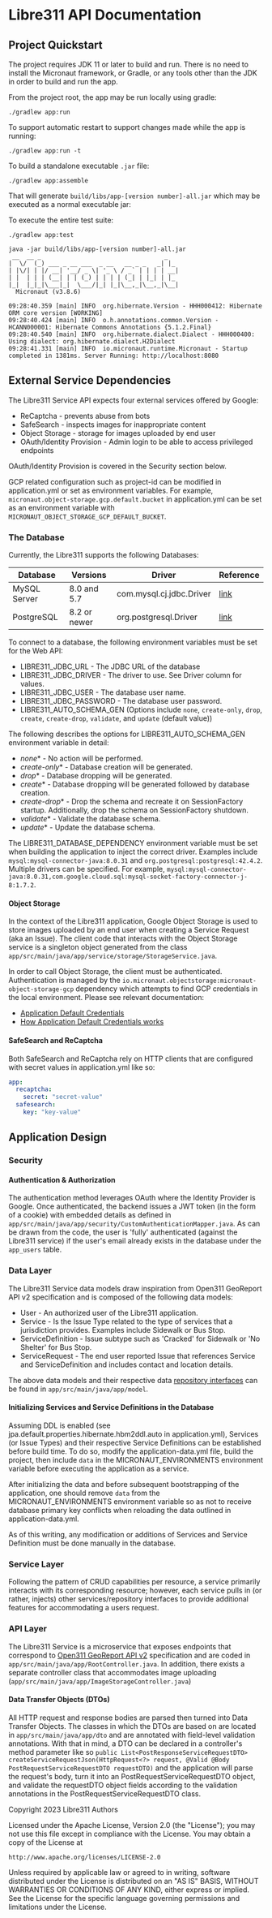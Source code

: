 # Libre311 API Documentation

## Project Quickstart
The project requires JDK 11 or later to build and run. There is no need to
install the Micronaut framework, or Gradle, or any tools other than the JDK in order to
build and run the app.

From the project root, the app may be run locally using gradle:

    ./gradlew app:run

To support automatic restart to support changes made while the app is running:

    ./gradlew app:run -t

To build a standalone executable `.jar` file:

    ./gradlew app:assemble

That will generate `build/libs/app-[version number]-all.jar` which may be executed as a normal executable jar:

To execute the entire test suite:

    ./gradlew app:test

```
java -jar build/libs/app-[version number]-all.jar
 __  __ _                                  _   
|  \/  (_) ___ _ __ ___  _ __   __ _ _   _| |_ 
| |\/| | |/ __| '__/ _ \| '_ \ / _` | | | | __|
| |  | | | (__| | | (_) | | | | (_| | |_| | |_ 
|_|  |_|_|\___|_|  \___/|_| |_|\__,_|\__,_|\__|
  Micronaut (v3.8.6)

09:28:40.359 [main] INFO  org.hibernate.Version - HHH000412: Hibernate ORM core version [WORKING]
09:28:40.424 [main] INFO  o.h.annotations.common.Version - HCANN000001: Hibernate Commons Annotations {5.1.2.Final}
09:28:40.540 [main] INFO  org.hibernate.dialect.Dialect - HHH000400: Using dialect: org.hibernate.dialect.H2Dialect
09:28:41.331 [main] INFO  io.micronaut.runtime.Micronaut - Startup completed in 1381ms. Server Running: http://localhost:8080

```

## External Service Dependencies
The Libre311 Service API expects four external services offered by Google:

* ReCaptcha - prevents abuse from bots
* SafeSearch - inspects images for inappropriate content
* Object Storage - storage for images uploaded by end user
* OAuth/Identity Provision - Admin login to be able to access privileged endpoints

OAuth/Identity Provision is covered in the Security section below.

GCP related configuration such as project-id can be modified in application.yml or set as environment variables.
For example, `micronaut.object-storage.gcp.default.bucket` in application.yml can be set as an environment variable
with `MICRONAUT_OBJECT_STORAGE_GCP_DEFAULT_BUCKET`.

### The Database

Currently, the Libre311 supports the following Databases:

| Database     | Versions     | Driver                   | Reference                                                                                                                 |
|--------------|--------------|--------------------------|---------------------------------------------------------------------------------------------------------------------------|
| MySQL Server | 8.0 and 5.7  | com.mysql.cj.jdbc.Driver | [link](https://dev.mysql.com/doc/connector-j/8.0/en/connector-j-versions.html)                                            |
| PostgreSQL   | 8.2 or newer | org.postgresql.Driver    | [link](https://jdbc.postgresql.org/documentation/#:~:text=The%20current%20version%20of%20the,(JDBC%204.2)%20and%20above.) |

To connect to a database, the following environment variables must be set for the Web API:

* LIBRE311_JDBC_URL - The JDBC URL of the database
* LIBRE311_JDBC_DRIVER - The driver to use. See Driver column for values.
* LIBRE311_JDBC_USER - The database user name.
* LIBRE311_JDBC_PASSWORD - The database user password.
* LIBRE311_AUTO_SCHEMA_GEN (Options include `none`, `create-only`, `drop`, `create`, `create-drop`, `validate`, and `update` (default value))

The following describes the options for LIBRE311_AUTO_SCHEMA_GEN environment variable in detail:

* *none** - No action will be performed.
* *create-only** - Database creation will be generated.
* *drop** - Database dropping will be generated.
* *create** - Database dropping will be generated followed by database creation.
* *create-drop** - Drop the schema and recreate it on SessionFactory startup. Additionally, drop the schema on SessionFactory shutdown.
* *validate** - Validate the database schema.
* *update** - Update the database schema.

The LIBRE311_DATABASE_DEPENDENCY environment variable must be set when building the application to inject the correct driver.
Examples include `mysql:mysql-connector-java:8.0.31` and `org.postgresql:postgresql:42.4.2`.
Multiple drivers can be specified.
For example, `mysql:mysql-connector-java:8.0.31,com.google.cloud.sql:mysql-socket-factory-connector-j-8:1.7.2`.

#### Object Storage
In the context of the Libre311 application, Google Object Storage is used to store images uploaded by an end user when 
creating a Service Request (aka an Issue).
The client code that interacts with the Object Storage service is a singleton object generated from the class
`app/src/main/java/app/service/storage/StorageService.java`.

In order to call Object Storage, the client must be authenticated. Authentication is managed by the
`io.micronaut.objectstorage:micronaut-object-storage-gcp` dependency which attempts to find GCP credentials in the local
environment.  Please see relevant documentation:

* [Application Default Credentials](https://cloud.google.com/docs/authentication/#adc)
* [How Application Default Credentials works](https://cloud.google.com/docs/authentication/application-default-credentials)

#### SafeSearch and ReCaptcha
Both SafeSearch and ReCaptcha rely on HTTP clients that are configured with secret values in application.yml like so:
```yaml
app:
  recaptcha:
    secret: "secret-value"
  safesearch:
    key: "key-value"
```

## Application Design

### Security

#### Authentication & Authorization
The authentication method leverages OAuth where the Identity Provider is Google. Once authenticated, the
backend issues a JWT token (in the form of a cookie) with embedded details as defined in
`app/src/main/java/app/security/CustomAuthenticationMapper.java`.
As can be drawn from the code, the user is 'fully' authenticated (against the Libre311 service) if the user's email already
exists in the database under the `app_users` table.

### Data Layer
The Libre311 Service data models draw inspiration from Open311 GeoReport API v2 specification and is composed of the 
following data models:

* User - An authorized user of the Libre311 application.
* Service - Is the Issue Type related to the type of services that a jurisdiction provides. Examples include Sidewalk or Bus Stop. 
* ServiceDefinition - Issue subtype such as 'Cracked' for Sidewalk or 'No Shelter' for Bus Stop.
* ServiceRequest - The end user reported Issue that references Service and ServiceDefinition and includes contact and 
location details. 

The above data models and their respective data
[repository interfaces](https://micronaut-projects.github.io/micronaut-data/latest/guide/#repositories)
can be found in `app/src/main/java/app/model`.

#### Initializing Services and Service Definitions in the Database
Assuming DDL is enabled (see jpa.default.properties.hibernate.hbm2ddl.auto in application.yml),
Services (or Issue Types) and their respective Service Definitions can be established before build time. To do so, modify
the application-data.yml file, build the project, then include `data` in the MICRONAUT_ENVIRONMENTS environment variable
before executing the application as a service.

After initializing the data and before subsequent bootstrapping of the application, one should remove `data` from the
MICRONAUT_ENVIRONMENTS environment variable so as not to receive database primary key conflicts when reloading the data
outlined in application-data.yml.

As of this writing, any modification or additions of Services and Service Definition must be done manually in the database.

### Service Layer
Following the pattern of CRUD capabilities per resource, a service primarily interacts with its corresponding resource;
however, each service pulls in (or rather, injects) other services/repository interfaces to provide additional features
for accommodating a users request.

### API Layer
The Libre311 Service is a microservice that exposes endpoints that correspond to 
[Open311 GeoReport API v2](http://wiki.open311.org/GeoReport_v2/) specification and are coded in `app/src/main/java/app/RootController.java`.
In addition, there exists a separate controller class that accommodates image uploading (`app/src/main/java/app/ImageStorageController.java`)

#### Data Transfer Objects (DTOs)
All HTTP request and response bodies are parsed then turned into Data Transfer Objects. The classes in which the DTOs
are based on are located in `app/src/main/java/app/dto` and are annotated with field-level validation annotations. 
With that in mind, a DTO can be declared in a controller's method parameter like so 
`public List<PostResponseServiceRequestDTO> createServiceRequestJson(HttpRequest<?> request, @Valid @Body PostRequestServiceRequestDTO requestDTO)`
and the application will parse the request's body, turn it into an PostRequestServiceRequestDTO object, and validate the requestDTO object
fields according to the validation annotations in the PostRequestServiceRequestDTO class.

Copyright 2023 Libre311 Authors

Licensed under the Apache License, Version 2.0 (the "License");
you may not use this file except in compliance with the License.
You may obtain a copy of the License at

    http://www.apache.org/licenses/LICENSE-2.0

Unless required by applicable law or agreed to in writing, software
distributed under the License is distributed on an "AS IS" BASIS,
WITHOUT WARRANTIES OR CONDITIONS OF ANY KIND, either express or implied.
See the License for the specific language governing permissions and
limitations under the License.
